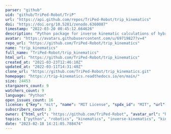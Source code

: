 ```yaml
---
parser: "github"
uid: "github/TriPed-Robot/TriP"
url: "https://api.github.com/repos/TriPed-Robot/trip_kinematics"
doi: "https://doi.org/10.5281/zenodo.6360087"
timestamp: "2022-03-20 00:45:12.664626"
description: "Python package for inverse kinematic calculations of hybrid serial parallel robots"
avatar: "https://avatars.githubusercontent.com/u/69719827?v=4"
repo_url: "https://github.com/TriPed-Robot/trip_kinematics"
name: "trip_kinematics"
full_name: "TriPed-Robot/trip_kinematics"
html_url: "https://github.com/TriPed-Robot/trip_kinematics"
created_at: "2021-03-23T12:46:10Z"
updated_at: "2022-03-11T14:31:40Z"
clone_url: "https://github.com/TriPed-Robot/trip_kinematics.git"
homepage: "https://trip-kinematics.readthedocs.io/en/main/"
size: 24453
stargazers_count: 9
watchers_count: 9
language: "Python"
open_issues_count: 16
license: {"key": "mit", "name": "MIT License", "spdx_id": "MIT", "url": "https://api.github.com/licenses/mit", "node_id": "MDc6TGljZW5zZTEz"}
subscribers_count: 3
owner: {"html_url": "https://github.com/TriPed-Robot", "avatar_url": "https://avatars.githubusercontent.com/u/69719827?v=4", "login": "TriPed-Robot", "type": "Organization"}
topics: ["python", "robotics", "kinematics", "inverse-kinematics", "kinematic-modeling", "hybrid-chain", "closed-chain", "manipulator", "trajectory-planning", "parallel-robot", "serial-robotics"]
date: "2023-02-18 14:21:05.788474"
---
```

